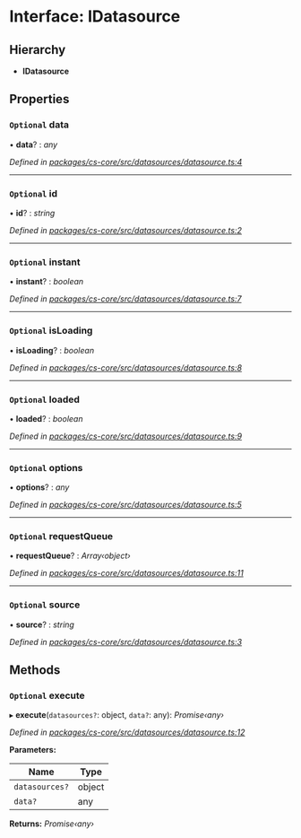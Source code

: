 # Interface: IDatasource

## Hierarchy

* **IDatasource**

## Properties

### `Optional` data

• **data**? : *any*

*Defined in [packages/cs-core/src/datasources/datasource.ts:4](https://github.com/TNOCS/csnext/blob/34474da7/packages/cs-core/src/datasources/datasource.ts#L4)*

___

### `Optional` id

• **id**? : *string*

*Defined in [packages/cs-core/src/datasources/datasource.ts:2](https://github.com/TNOCS/csnext/blob/34474da7/packages/cs-core/src/datasources/datasource.ts#L2)*

___

### `Optional` instant

• **instant**? : *boolean*

*Defined in [packages/cs-core/src/datasources/datasource.ts:7](https://github.com/TNOCS/csnext/blob/34474da7/packages/cs-core/src/datasources/datasource.ts#L7)*

___

### `Optional` isLoading

• **isLoading**? : *boolean*

*Defined in [packages/cs-core/src/datasources/datasource.ts:8](https://github.com/TNOCS/csnext/blob/34474da7/packages/cs-core/src/datasources/datasource.ts#L8)*

___

### `Optional` loaded

• **loaded**? : *boolean*

*Defined in [packages/cs-core/src/datasources/datasource.ts:9](https://github.com/TNOCS/csnext/blob/34474da7/packages/cs-core/src/datasources/datasource.ts#L9)*

___

### `Optional` options

• **options**? : *any*

*Defined in [packages/cs-core/src/datasources/datasource.ts:5](https://github.com/TNOCS/csnext/blob/34474da7/packages/cs-core/src/datasources/datasource.ts#L5)*

___

### `Optional` requestQueue

• **requestQueue**? : *Array‹object›*

*Defined in [packages/cs-core/src/datasources/datasource.ts:11](https://github.com/TNOCS/csnext/blob/34474da7/packages/cs-core/src/datasources/datasource.ts#L11)*

___

### `Optional` source

• **source**? : *string*

*Defined in [packages/cs-core/src/datasources/datasource.ts:3](https://github.com/TNOCS/csnext/blob/34474da7/packages/cs-core/src/datasources/datasource.ts#L3)*

## Methods

### `Optional` execute

▸ **execute**(`datasources?`: object, `data?`: any): *Promise‹any›*

*Defined in [packages/cs-core/src/datasources/datasource.ts:12](https://github.com/TNOCS/csnext/blob/34474da7/packages/cs-core/src/datasources/datasource.ts#L12)*

**Parameters:**

Name | Type |
------ | ------ |
`datasources?` | object |
`data?` | any |

**Returns:** *Promise‹any›*

